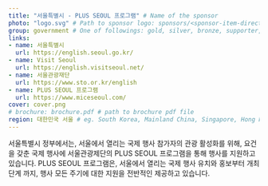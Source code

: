```yaml
---
title: "서울특별시 - PLUS SEOUL 프로그램" # Name of the sponsor
photo: "logo.svg" # Path to sponsor logo: sponsors/<sponsor-item-directory>/logo.png
group: government # One of followings: gold, silver, bronze, supporter, infra, record, videoi18n, swag, partner
links:
- name: 서울특별시
  url: https://english.seoul.go.kr/
- name: Visit Seoul
  url: https://english.visitseoul.net/
- name: 서울관광재단
  url: https://www.sto.or.kr/english
- name: PLUS SEOUL 프로그램
  url: https://www.miceseoul.com/
cover: cover.png
# brochure: brochure.pdf # path to brochure pdf file
region: 대한민국 서울 # eg. South Korea, Mainland China, Singapore, Hong Kong, Taiwan ...
---
```


서울특별시 정부에서는, 서울에서 열리는 국제 행사 참가자의 관광 활성화를 위해, 요건을 갖춘 국제 행사에 서울관광제단의 PLUS SEOUL 프로그램을 통해 행사를 지원하고 있습니다.
PLUS SEOUL 프로그램은, 서울에서 열리는 국제 행사 유치와 홍보부터 개최단계 까지, 행사 모든 주기에 대한 지원을 전반적인 제공하고 있습니다. 